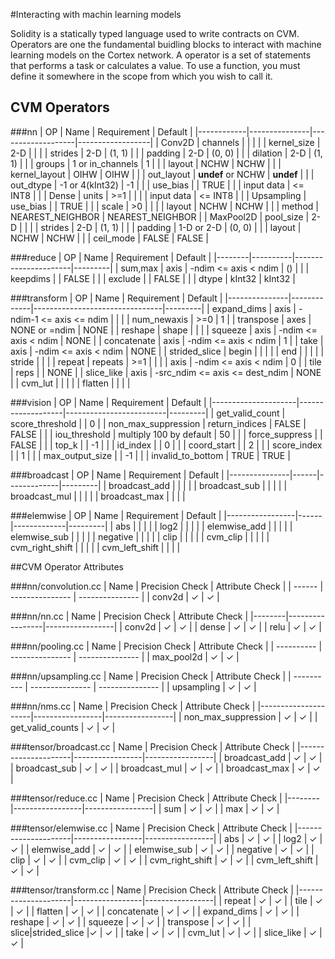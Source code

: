 #Interacting with machin learning models

Solidity is a statically typed language used to write contracts on CVM. Operators are one the fundamental buidling blocks to interact with machine learning models on the Cortex network. A operator is a set of statements that performs a task or calculates a value. To use a function, you must define it somewhere in the scope from which you wish to call it.

## CVM Operators

###nn
| OP         | Name          | Requirement       | Default          |
|------------|---------------|-------------------|------------------|
| Conv2D     | channels      |                   |                  |
|            | kernel_size   | 2-D               |                  |
|            | strides       | 2-D               | (1, 1)           |
|            | padding       | 2-D               | (0, 0)           |
|            | dilation      | 2-D               | (1, 1)           |
|            | groups        | 1 or in_channels  | 1                |
|            | layout        | NCHW              | NCHW             |
|            | kernel_layout | OIHW              | OIHW             |
|            | out_layout    | __undef__ or NCHW | __undef__        |
|            | out_dtype     | -1 or 4(kInt32)   | -1               |
|            | use_bias      |                   | TRUE             |
|            | input data    | <= INT8           |                  |
| Dense      | units         | >=1               |                  |
|            | input data    | <= INT8           |                  |
| Upsampling | use_bias      |                   | TRUE             |
|            | scale         | >0                |                  |
|            | layout        | NCHW              | NCHW             |
|            | method        | NEAREST_NEIGHBOR  | NEAREST_NEIGHBOR |
| MaxPool2D  | pool_size     | 2-D               |                  |
|            | strides       | 2-D               | (1, 1)           |
|            | padding       | 1-D or 2-D        | (0, 0)           |
|            | layout        | NCHW              | NCHW             |
|            | ceil_mode     | FALSE             | FALSE            |

###reduce
| OP     | Name     | Requirement          | Default |
|--------|----------|----------------------|---------|
| sum,max | axis     | -ndim <= axis < ndim | ()      |
|        | keepdims |                      | FALSE   |
|        | exclude  |                      | FALSE   |
|        | dtype    | kInt32               | kInt32  |

###transform
| OP            | Name        | Requirement                    | Default |
|---------------|-------------|--------------------------------|---------|
| expand_dims   | axis        | -ndim-1 <= axis <= ndim        |         |
|               | num_newaxis | >=0                            | 1       |
| transpose     | axes        | NONE or =ndim                  | NONE    |
| reshape       | shape       |                                |         |
| squeeze       | axis        | -ndim <= axis < ndim           | NONE    |
| concatenate   | axis        | -ndim <= axis < ndim           | 1       |
| take          | axis        | -ndim <= axis < ndim           | NONE    |
| strided_slice | begin       |                                |         |
|               | end         |                                |         |
|               | stride      |                                |         |
| repeat        | repeats     | >=1                            |         |
|               | axis        | -ndim <= axis < ndim           | 0       |
| tile          | reps        |                                | NONE    |
| slice_like    | axis        | -src_ndim <= axis <= dest_ndim | NONE    |
| cvm_lut       |             |                                |         |
| flatten       |             |                                |         |

###vision
| OP                  | Name              | Requirement             | Default |
|---------------------|-------------------|-------------------------|---------|
| get_valid_count     | score_threshold   |                         | 0       |
| non_max_suppression | return_indices    | FALSE                   | FALSE   |
|                     | iou_threshold     | multiply 100 by default | 50      |
|                     | force_suppress    |                         | FALSE   |
|                     | top_k             |                         | -1      |
|                     | id_index          |                         | 0       |
|                     | coord_start       |                         | 2       |
|                     | score_index       |                         | 1       |
|                     | max_output_size   |                         | -1      |
|                     | invalid_to_bottom | TRUE                    | TRUE    |

###broadcast
| OP            | Name | Requirement | Default |
|---------------|------|-------------|---------|
| broadcast_add |      |             |         |
| broadcast_sub |      |             |         |
| broadcast_mul |      |             |         |
| broadcast_max |      |             |         |

###elemwise
| OP              | Name | Requirement | Default |
|-----------------|------|-------------|---------|
| abs             |      |             |         |
| log2            |      |             |         |
| elemwise_add    |      |             |         |
| elemwise_sub    |      |             |         |
| negative        |      |             |         |
| clip            |      |             |         |
| cvm_clip        |      |             |         |
| cvm_right_shift |      |             |         |
| cvm_left_shift  |      |             |         |

##CVM Operator Attributes

###nn/convolution.cc
| Name   | Precision Check | Attribute Check |
| ------ | --------------- | --------------- |
| conv2d | ✓               | ✓               |

###nn/nn.cc
| Name   | Precision Check | Attribute Check |
|--------|-----------------|-----------------|
| conv2d | ✓               | ✓               |
| dense  | ✓               | ✓               |
| relu   | ✓               | ✓               |

###nn/pooling.cc
| Name       | Precision Check | Attribute Check |
| ---------- | --------------- | --------------- |
| max_pool2d | ✓               | ✓               |

###nn/upsampling.cc
| Name       | Precision Check | Attribute Check |
| ---------- | --------------- | --------------- |
| upsampling | ✓               | ✓               |

###nn/nms.cc
| Name                | Precision Check | Attribute Check |
|---------------------|-----------------|-----------------|
| non_max_suppression | ✓               | ✓               |
| get_valid_counts    | ✓               | ✓               |

###tensor/broadcast.cc
| Name                | Precision Check | Attribute Check |
|---------------------|-----------------|-----------------|
| broadcast_add       | ✓               | ✓               |
| broadcast_sub       | ✓               | ✓               |
| broadcast_mul       | ✓               | ✓               |
| broadcast_max       | ✓               | ✓               |

###tensor/reduce.cc
| Name   | Precision Check | Attribute Check |
|--------|-----------------|-----------------|
| sum    | ✓               | ✓               |
| max    | ✓               | ✓               |

###tensor/elemwise.cc
| Name                | Precision Check | Attribute Check |
|---------------------|-----------------|-----------------|
| abs                 | ✓               | ✓               |
| log2                | ✓               | ✓               |
| elemwise_add        | ✓               | ✓               |
| elemwise_sub        | ✓               | ✓               |
| negative            | ✓               | ✓               |
| clip                | ✓               | ✓               |
| cvm_clip            | ✓               | ✓               |
| cvm_right_shift     | ✓               | ✓               |
| cvm_left_shift      | ✓               | ✓               |

###tensor/transform.cc
| Name                | Precision Check | Attribute Check |
|---------------------|-----------------|-----------------|
| repeat              | ✓               | ✓               |
| tile                | ✓               | ✓               |
| flatten             | ✓               | ✓               |
| concatenate         | ✓               | ✓               |
| expand_dims         | ✓               | ✓               |
| reshape             | ✓               | ✓               |
| squeeze             | ✓               | ✓               |
| transpose           | ✓               | ✓               |
| slice\|strided_slice |✓ | ✓               |
| take                | ✓               | ✓               |
| cvm_lut             | ✓               | ✓               |
| slice_like          | ✓               | ✓               |